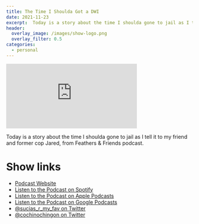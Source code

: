 ```yaml
---
title: The Time I Shoulda Got a DWI
date: 2021-11-23
excerpt:  Today is a story about the time I shoulda gone to jail as I tell it to my friend and former cop Jared, from Feathers & Friends podcast.
header:
  overlay_image: /images/show-logo.png
  overlay_filter: 0.5
categories: 
  - personal
---
```


<iframe src='https://embed.podcasts.apple.com/us/podcast/the-time-i-shoulda-gone-to-jail/id1548173787?i=1000542923618&amp;theme=dark' width='70%' height='175' frameborder='0' allowtransparency='true' allow='encrypted-media'></iframe>

Today is a story about the time I shoulda gone to jail as I tell it to my friend and former cop Jared, from Feathers & Friends podcast.

# Show links

* <i class='fas fa-link'></i> [Podcast Website](https://sucias.xyz)
* <i class='fab fa-spotify'></i> [Listen to the Podcast on Spotify](https://open.spotify.com/show/3XjoipCU3QzeIaQAAQpBdW)
* <i class='fas fa-podcast'></i> [Listen to the Podcast on Apple Podcasts](https://podcasts.apple.com/us/podcast/sucias-are-my-favorite/id1548173787)
* <i class='fab fa-google-play'></i> [Listen to the Podcast on Google Podcasts](https://podcasts.google.com/feed/aHR0cHM6Ly9hbmNob3IuZm0vcy80MjI0YzYzYy9wb2RjYXN0L3Jzcw==)
* <i class='fab fa-twitter'></i> [@sucias_r_my_fav on Twitter](https://twitter.com/sucias_r_my_fav)
* <i class='fab fa-twitter'></i> [@cochinochingon on Twitter](https://twitter.com/cochinochingon)
